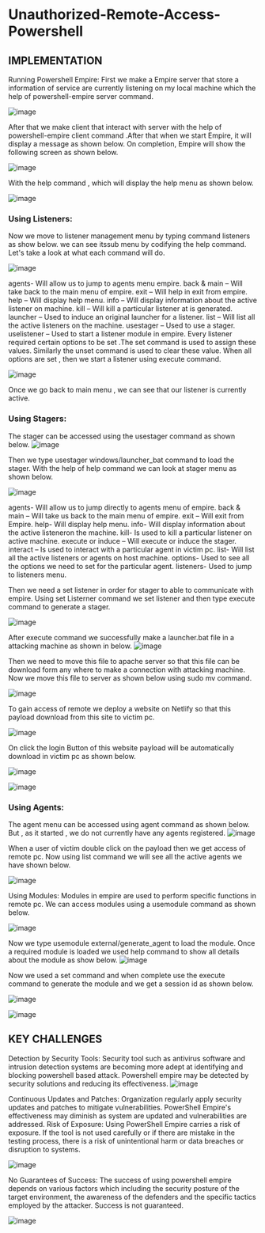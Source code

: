 # Unauthorized-Remote-Access-Powershell
## IMPLEMENTATION
Running Powershell Empire:
First we make a Empire server that store a information of service are currently listening on my local machine which the help of powershell-empire server command.
       
  ![image](https://github.com/NitinSharma973/Unauthorized-Remote-Access-Powershell-/assets/89895011/d5b48947-bdc3-4c36-b16d-90a4ec4a2546)
                                                                
After that we make client that interact with server with the help of powershell-empire client command .After that when we  start Empire, it will display a message as shown below.
On completion, Empire will show the following screen as shown below.
 
  ![image](https://github.com/NitinSharma973/Unauthorized-Remote-Access-Powershell-/assets/89895011/b8aee0a7-5cd3-47aa-86c4-f79a8cb94ea2)
                                                               

With the help command , which will display the help menu as shown below.
 
                                                          
![image](https://github.com/NitinSharma973/Unauthorized-Remote-Access-Powershell-/assets/89895011/33c828fb-575d-462a-95c2-eba900cfea7b)


### Using Listeners:
Now we move to listener management menu by typing command listeners as show below. we can see itssub menu by codifying the help command. Let's take a look at what each command will do.
 
![image](https://github.com/NitinSharma973/Unauthorized-Remote-Access-Powershell-/assets/89895011/8f411762-31c3-431f-952e-831c7610fbc3)
                                                             
agents- Will allow us to jump to agents menu empire.
back & main – Will take  back to the main menu of empire.
exit – Will  help in exit from empire.
help – Will display help menu.
info – Will display information about the active listener on machine.
kill – Will kill a particular listener at is generated.
launcher – Used to induce an original launcher for a listener.
list – Will list all the active listeners on the machine.
usestager – Used to use a stager.
uselistener – Used to start a listener module in empire.
Every listener required certain options to be set .The set command is used to assign these values. Similarly the unset command is used to clear these value.
When all options are set , then we start a listener using execute command.


 ![image](https://github.com/NitinSharma973/Unauthorized-Remote-Access-Powershell-/assets/89895011/f3238d93-fc1a-4536-8464-493f28923e87)

                                                        

Once we go back to main menu , we can see that our listener is currently active.




### Using Stagers:
The stager can be accessed using the usestager command as shown below.
 ![image](https://github.com/NitinSharma973/Unauthorized-Remote-Access-Powershell-/assets/89895011/b4878617-d529-43cc-a46b-b64eff3716de)
                                                                    

Then we type usestager windows/launcher_bat command to load the stager. With the help of help command we can look at stager menu as shown below.

 ![image](https://github.com/NitinSharma973/Unauthorized-Remote-Access-Powershell-/assets/89895011/ea627ed3-f701-48bf-8986-d4ff9add2243)

                                                                  
agents- Will allow us to jump directly to agents menu of empire.
back & main – Will take us back to the main menu of empire.
exit – Will exit from Empire.
help- Will display help menu.
info- Will display information about the active listeneron the machine.
kill- Is used to kill a particular listener on active machine.
execute or induce – Will execute or induce the stager.
interact – Is used to interact with a particular agent in victim pc.
list- Will list all the active listeners or agents on host machine.
options- Used to see all the options we need to set for the particular agent.
listeners- Used to jump to listeners menu.

Then we need a set listener in order for stager to able to communicate with empire. Using set Listerner command we set listener and then type execute command to generate a stager.
 
 ![image](https://github.com/NitinSharma973/Unauthorized-Remote-Access-Powershell-/assets/89895011/84c77591-0aa7-43be-b2c2-786f4d10e93e)
                                                                    
After execute command we successfully make a launcher.bat file in a attacking machine as shown in below. 
       ![image](https://github.com/NitinSharma973/Unauthorized-Remote-Access-Powershell-/assets/89895011/7e57d7ce-91de-475c-807e-a121e896cab1)

Then we need to move  this file to apache server so that this file can be download  form any where to  make a connection with attacking machine.
Now we move this file to server as shown below using sudo mv command.

 ![image](https://github.com/NitinSharma973/Unauthorized-Remote-Access-Powershell-/assets/89895011/a1d67dc4-4137-4320-8cbf-080d83c71321)

                                                                
To gain access of remote we deploy a website on Netlify so that this payload download from this site to victim pc. 
 
  ![image](https://github.com/NitinSharma973/Unauthorized-Remote-Access-Powershell-/assets/89895011/5f13f943-ef1f-4565-9f2b-a09fb0cf8f69)
                                                               
On click the login Button of this website payload will be automatically download in victim pc as shown below.
 
  ![image](https://github.com/NitinSharma973/Unauthorized-Remote-Access-Powershell-/assets/89895011/83838ebd-7cc2-4146-9eaa-a13456de45d6)
                                                           
![image](https://github.com/NitinSharma973/Unauthorized-Remote-Access-Powershell-/assets/89895011/3e431644-87c8-4037-a859-6aed42d2bfce)

### Using Agents:
The agent menu  can be accessed using agent command as shown below. But , as it started , we do not currently have any agents registered.
 ![image](https://github.com/NitinSharma973/Unauthorized-Remote-Access-Powershell-/assets/89895011/e72a6ae9-97fa-42f3-9f62-6eb313619344)

                                                               
 When a user of victim  double click on the payload then we get access of remote pc. Now using list command we will see all the active agents we have shown below.
 
  ![image](https://github.com/NitinSharma973/Unauthorized-Remote-Access-Powershell-/assets/89895011/dcee345a-c117-4547-a8b0-83be43d6926c)
                                                          

Using Modules:
Modules in empire are used to perform specific functions in remote pc. We can access modules using a usemodule command as shown below.

  ![image](https://github.com/NitinSharma973/Unauthorized-Remote-Access-Powershell-/assets/89895011/30ccd4e2-358b-4551-9ca5-841506dd1036)

                                                        
Now we type usemodule external/generate_agent to load the module. Once a required module is loaded we used help command to show all details about the module as show below.
  ![image](https://github.com/NitinSharma973/Unauthorized-Remote-Access-Powershell-/assets/89895011/2c1d1140-4b10-4b9c-8f03-e42370f5c6af)
                                                                
Now we used a set command and when complete use the execute command to generate  the module and we get a session id as shown below.


![image](https://github.com/NitinSharma973/Unauthorized-Remote-Access-Powershell-/assets/89895011/820f1c65-385e-4b13-a697-b0629455bac2)

![image](https://github.com/NitinSharma973/Unauthorized-Remote-Access-Powershell-/assets/89895011/a40bb9eb-606d-4654-94ad-072909b70448)


## KEY CHALLENGES
Detection by Security Tools:
Security tool  such as antivirus software and intrusion detection systems are becoming more adept at identifying and blocking powershell based attack. Powershell empire may be detected by security solutions and  reducing its effectiveness.
 ![image](https://github.com/NitinSharma973/Unauthorized-Remote-Access-Powershell-/assets/89895011/1dc42d90-52fb-4c87-ae05-3280f851f09d)

                                                                      
Continuous Updates and Patches:
Organization regularly apply security updates and patches to mitigate vulnerabilities. PowerShell Empire's effectiveness may diminish as system are updated and vulnerabilities are addressed.
Risk of Exposure:
Using PowerShell Empire carries a risk of exposure. If the tool is not used carefully or if there are mistake in the testing process, there is a risk of unintentional harm or data breaches or disruption to systems.

 ![image](https://github.com/NitinSharma973/Unauthorized-Remote-Access-Powershell-/assets/89895011/79456a5a-5227-4f02-bd31-9bf11e063454)

                                                                    



No Guarantees of Success:
The success of using powershell empire depends on various factors which including the security posture of the target environment, the awareness of the defenders  and the specific tactics employed by the attacker. Success is not guaranteed.

 ![image](https://github.com/NitinSharma973/Unauthorized-Remote-Access-Powershell-/assets/89895011/eda6a691-8ef8-4672-be79-bd503caf4e70)

                                                                

